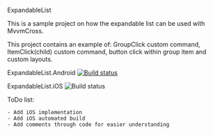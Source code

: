 ExpandableList

This is a sample project on how the expandable list can be used with MvvmCross.

This project contains an example of: GroupClick custom command, ItemClick(child) custom command, button click within group item and custom layouts.

ExpandableList.Android [![Build status](https://ci.appveyor.com/api/projects/status/7ywguqmwjp04nrt5?svg=true)](https://ci.appveyor.com/project/AlexStefan/template-app-9vfss)

ExpandableList.iOS ![Build status](https://build.appcenter.ms/v0.1/apps/d7fdf3f6-089f-417b-b671-82dad42799ee/branches/master/badge)

ToDo list:

    - Add iOS implementation
    - Add iOS automated build
    - Add comments through code for easier understanding